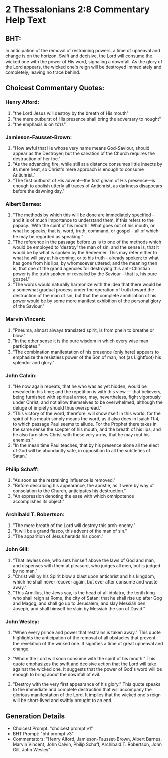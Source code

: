 # 2 Thessalonians 2:8 Commentary Help Text

## BHT:
In anticipation of the removal of restraining powers, a time of upheaval and change is on the horizon. Swift and decisive, the Lord will consume the wicked one with the power of His word, signaling a downfall. As the glory of the Lord appears, the wicked one's reign will be destroyed immediately and completely, leaving no trace behind.

## Choicest Commentary Quotes:
### Henry Alford:
1. "the Lord Jesus will destroy by the breath of His mouth"
2. "the mere outburst of His presence shall bring the adversary to nought"
3. "the emphasis is on τότε"

### Jamieson-Fausset-Brown:
1. "How awful that He whose very name means God-Saviour, should appear as the Destroyer; but the salvation of the Church requires the destruction of her foe."
2. "As the advancing fire, while still at a distance consumes little insects by its mere heat, so Christ's mere approach is enough to consume Antichrist."
3. "The first outburst of His advent—the first gleam of His presence—is enough to abolish utterly all traces of Antichrist, as darkness disappears before the dawning day."

### Albert Barnes:
1. "The methods by which this will be done are immediately specified - and it is of much importance to understand them, if this refers to the papacy. 'With the spirit of his mouth.' What goes out of his mouth, or what he speaks; that is, word, truth, command, or gospel - all of which he may be regarded as speaking."
2. "The reference in the passage before us is to one of the methods which would be employed to 'destroy' the man of sin; and the sense is, that it would be by what is spoken by the Redeemer. This may refer either to what he will say at his coming, or to his truth - already spoken; to what has gone from his lips, by whomsoever uttered; and the meaning then is, that one of the grand agencies for destroying this anti-Christian power is the truth spoken or revealed by the Saviour - that is, his pure gospel."
3. "The words would naturally harmonize with the idea that there would be a somewhat gradual process under the operation of truth toward the destruction of the man of sin, but that the complete annihilation of his power would be by some more manifest exhibition of the personal glory of the Saviour."

### Marvin Vincent:
1. "Pneuma, almost always translated spirit, is from pnein to breathe or blow."
2. "In the other sense it is the pure wisdom in which every wise man participates."
3. "The combination manifestation of his presence (only here) appears to emphasize the resistless power of the Son of man, not (as Lightfoot) his splendor and glory."

### John Calvin:
1. "He now again repeats, that he who was as yet hidden, would be revealed in his time; and the repetition is with this view — that believers, being furnished with spiritual armor, may, nevertheless, fight vigorously under Christ, and not allow themselves to be overwhelmed, although the deluge of impiety should thus overspread."
2. "This victory of the word, therefore, will show itself in this world, for the spirit of his mouth simply means the word, as it also does in Isaiah 11:4, to which passage Paul seems to allude. For the Prophet there takes in the same sense the scepter of his mouth, and the breath of his lips, and he also furnishes Christ with these very arms, that he may rout his enemies."
3. "In the mean time Paul teaches, that by his presence alone all the elect of God will be abundantly safe, in opposition to all the subtleties of Satan."

### Philip Schaff:
1. "As soon as the restraining influence is removed."
2. "Before describing his appearance, the apostle, as it were by way of consolation to the Church, anticipates his destruction."
3. "An expression denoting the ease with which omnipotence accomplishes its object."

### Archibald T. Robertson:
1. "The mere breath of the Lord will destroy this arch-enemy."
2. "It will be a grand fiasco, this advent of the man of sin."
3. "The apparition of Jesus heralds his doom."

### John Gill:
1. "That lawless one, who sets himself above the laws of God and man, and dispenses with them at pleasure, who judges all men, but is judged by no man."
2. "Christ will by his Spirit blow a blast upon antichrist and his kingdom, which he shall never recover again, but ever after consume and waste away."
3. "This Armillus, the Jews say, is the head of all idolatry, the tenth king who shall reign at Rome, the city of Satan; that he shall rise up after Gog and Magog, and shall go up to Jerusalem, and slay Messiah ben Joseph, and shall himself be slain by Messiah the son of David."

### John Wesley:
1. "When every prince and power that restrains is taken away." This quote highlights the anticipation of the removal of all obstacles that prevent the revelation of the wicked one. It signifies a time of great upheaval and change.

2. "Whom the Lord will soon consume with the spirit of his mouth." This quote emphasizes the swift and decisive action that the Lord will take against the wicked one. It suggests that the power of God's word will be enough to bring about the downfall of evil.

3. "Destroy with the very first appearance of his glory." This quote speaks to the immediate and complete destruction that will accompany the glorious manifestation of the Lord. It implies that the wicked one's reign will be short-lived and swiftly brought to an end.


## Generation Details
- Choicest Prompt: "choicest prompt v1"
- BHT Prompt: "bht prompt v3"
- Commentators: "Henry Alford, Jamieson-Fausset-Brown, Albert Barnes, Marvin Vincent, John Calvin, Philip Schaff, Archibald T. Robertson, John Gill, John Wesley"
